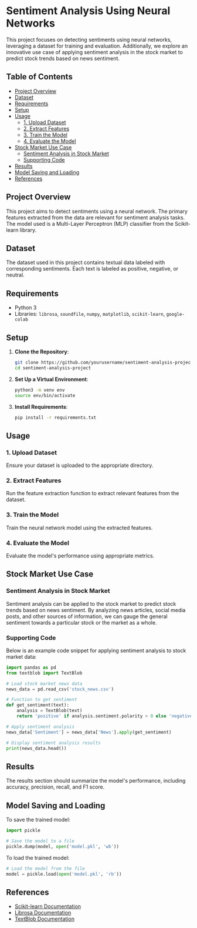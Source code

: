 
# Sentiment Analysis Using Neural Networks

This project focuses on detecting sentiments using neural networks, leveraging a dataset for training and evaluation. Additionally, we explore an innovative use case of applying sentiment analysis in the stock market to predict stock trends based on news sentiment.

## Table of Contents

- [Project Overview](#project-overview)
- [Dataset](#dataset)
- [Requirements](#requirements)
- [Setup](#setup)
- [Usage](#usage)
  - [1. Upload Dataset](#1-upload-dataset)
  - [2. Extract Features](#2-extract-features)
  - [3. Train the Model](#3-train-the-model)
  - [4. Evaluate the Model](#4-evaluate-the-model)
- [Stock Market Use Case](#stock-market-use-case)
  - [Sentiment Analysis in Stock Market](#sentiment-analysis-in-stock-market)
  - [Supporting Code](#supporting-code)
- [Results](#results)
- [Model Saving and Loading](#model-saving-and-loading)
- [References](#references)

## Project Overview

This project aims to detect sentiments using a neural network. The primary features extracted from the data are relevant for sentiment analysis tasks. The model used is a Multi-Layer Perceptron (MLP) classifier from the Scikit-learn library.

## Dataset

The dataset used in this project contains textual data labeled with corresponding sentiments. Each text is labeled as positive, negative, or neutral.

## Requirements

- Python 3
- Libraries: `librosa`, `soundfile`, `numpy`, `matplotlib`, `scikit-learn`, `google-colab`

## Setup

1. **Clone the Repository**:
    ```sh
    git clone https://github.com/yourusername/sentiment-analysis-project.git
    cd sentiment-analysis-project
    ```

2. **Set Up a Virtual Environment**:
    ```sh
    python3 -m venv env
    source env/bin/activate
    ```

3. **Install Requirements**:
    ```sh
    pip install -r requirements.txt
    ```

## Usage

### 1. Upload Dataset

Ensure your dataset is uploaded to the appropriate directory.

### 2. Extract Features

Run the feature extraction function to extract relevant features from the dataset.

### 3. Train the Model

Train the neural network model using the extracted features.

### 4. Evaluate the Model

Evaluate the model's performance using appropriate metrics.

## Stock Market Use Case

### Sentiment Analysis in Stock Market

Sentiment analysis can be applied to the stock market to predict stock trends based on news sentiment. By analyzing news articles, social media posts, and other sources of information, we can gauge the general sentiment towards a particular stock or the market as a whole.

### Supporting Code

Below is an example code snippet for applying sentiment analysis to stock market data:

```python
import pandas as pd
from textblob import TextBlob

# Load stock market news data
news_data = pd.read_csv('stock_news.csv')

# Function to get sentiment
def get_sentiment(text):
    analysis = TextBlob(text)
    return 'positive' if analysis.sentiment.polarity > 0 else 'negative'

# Apply sentiment analysis
news_data['Sentiment'] = news_data['News'].apply(get_sentiment)

# Display sentiment analysis results
print(news_data.head())
```

## Results

The results section should summarize the model's performance, including accuracy, precision, recall, and F1 score.

## Model Saving and Loading

To save the trained model:

```python
import pickle

# Save the model to a file
pickle.dump(model, open('model.pkl', 'wb'))
```

To load the trained model:

```python
# Load the model from the file
model = pickle.load(open('model.pkl', 'rb'))
```

## References

- [Scikit-learn Documentation](https://scikit-learn.org/stable/documentation.html)
- [Librosa Documentation](https://librosa.org/doc/latest/index.html)
- [TextBlob Documentation](https://textblob.readthedocs.io/en/dev/)

